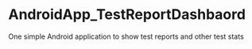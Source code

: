 # AndroidApp_TestReportDashbaord
One simple Android application to show test reports and other test stats
